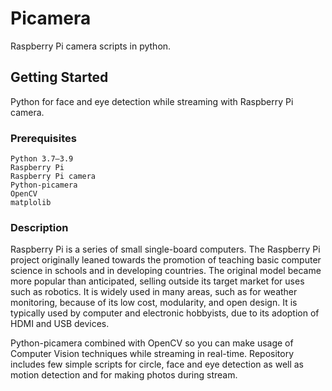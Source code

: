 # Picamera
Raspberry Pi camera scripts in python.

## Getting Started
Python for face and eye detection while streaming with Raspberry Pi camera.

### Prerequisites

```
Python 3.7–3.9
Raspberry Pi
Raspberry Pi camera
Python-picamera
OpenCV
matplolib
```
### Description
Raspberry Pi is a series of small single-board computers. The Raspberry Pi project originally leaned towards the promotion of teaching basic computer science in schools and in developing countries. The original model became more popular than anticipated, selling outside its target market for uses such as robotics. It is widely used in many areas, such as for weather monitoring, because of its low cost, modularity, and open design. It is typically used by computer and electronic hobbyists, due to its adoption of HDMI and USB devices. 

Python-picamera combined with OpenCV so you can make usage of Computer Vision techniques while streaming in real-time. Repository includes few simple scripts for circle, face and eye detection as well as motion detection and for making photos during stream.




